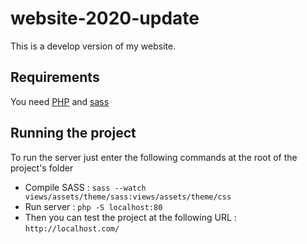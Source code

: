 # website-2020-update

This is a develop version of my website.


## Requirements

You need [PHP](https://www.php.net/manual/fr/install.php) and [sass](https://sass-lang.com/install)

## Running the project

To run the server just enter the following commands at the root of the project's folder

- Compile SASS : `sass --watch views/assets/theme/sass:views/assets/theme/css`
- Run server : `php -S localhost:80`
- Then you can test the project at the following URL : `http://localhost.com/`
